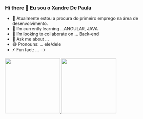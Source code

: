  ### Hi there 👋 Eu sou o Xandre De Paula


- 🔭 Atualmente estou a procura do primeiro emprego na área de desenvolvimento.  
- 🌱 I’m currently learning ...ANGULAR, JAVA 
- 👯 I’m looking to collaborate on ...  Back-end
- 💬 Ask me about ...
- 😄 Pronouns: ...  ele/dele
- ⚡ Fun fact: ... 
-->

 <div>
  <a href="https://github.com/xandre23">
  <img height="180em" src="https://github-readme-stats.vercel.app/api?username=xandre23&show_icons=false&theme=dark&include_all_commits=true&count_private=true"/>
  <img height="180em" src="https://github-readme-stats.vercel.app/api/top-langs/?username=xandre23i&layout=compact&langs_count=7&theme=dark"/>
</div>
